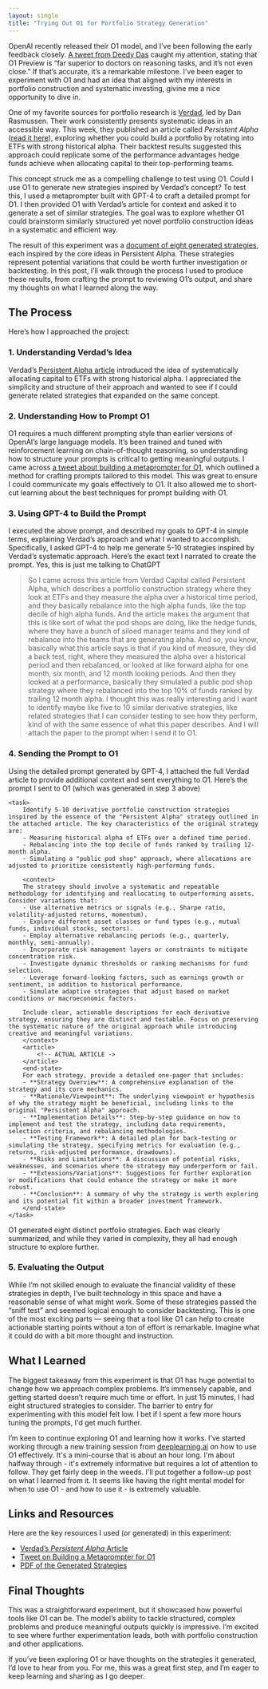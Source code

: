 ```yaml
---
layout: single
title: "Trying Out O1 for Portfolio Strategy Generation"
---
```


OpenAI recently released their O1 model, and I’ve been following the early feedback closely. [A tweet from Deedy Das](https://x.com/deedydas/status/1869049071346102729) caught my attention, stating that O1 Preview is “far superior to doctors on reasoning tasks, and it’s not even close.” If that’s accurate, it’s a remarkable milestone. I’ve been eager to experiment with O1 and had an idea that aligned with my interests in portfolio construction and systematic investing, givine me a nice opportunity to dive in.

One of my favorite sources for portfolio research is [Verdad](https://verdadcap.com/), led by Dan Rasmussen. Their work consistently presents systematic ideas in an accessible way. This week, they published an article called *Persistent Alpha* ([read it here](https://us13.campaign-archive.com/?u=6dc62f307511d466ff78a94fe&id=fdcea4b391)), exploring whether you could build a portfolio by rotating into ETFs with strong historical alpha. Their backtest results suggested this approach could replicate some of the performance advantages hedge funds achieve when allocating capital to their top-performing teams. 

This concept struck me as a compelling challenge to test using O1. Could I use O1 to generate new strategies inspired by Verdad’s concept? To test this, I used a metaprompter built with GPT-4 to craft a detailed prompt for O1. I then provided O1 with Verdad’s article for context and asked it to generate a set of similar strategies. The goal was to explore whether O1 could brainstorm similarly structured yet novel portfolio construction ideas in a systematic and efficient way.

The result of this experiment was a [document of eight generated strategies](/docs/assets/pdfs/portfolio_construction_strategies.pdf), each inspired by the core ideas in Persistent Alpha. These strategies represent potential variations that could be worth further investigation or backtesting. In this post, I’ll walk through the process I used to produce these results, from crafting the prompt to reviewing O1’s output, and share my thoughts on what I learned along the way.

## The Process

Here’s how I approached the project:

### 1. Understanding Verdad’s Idea

Verdad’s [Persistent Alpha article](https://us13.campaign-archive.com/?u=6dc62f307511d466ff78a94fe&id=fdcea4b391) introduced the idea of systematically allocating capital to ETFs with strong historical alpha. I appreciated the simplicity and structure of their approach and wanted to see if I could generate related strategies that expanded on the same concept.

### 2. Understanding How to Prompt O1

O1 requires a much different prompting style than earlier versions of OpenAI’s large language models. It’s been trained and tuned with reinforcement learning on chain-of-thought reasoning, so understanding how to structure your prompts is critical to getting meaningful outputs. I came across [a tweet about building a metaprompter for O1](https://x.com/mattshumer_/status/1866159172657786980), which outlined a method for crafting prompts tailored to this model. This was great to ensure I could communicate my goals effectively to O1. It also allowed me to short-cut learning about the best techniques for prompt building with O1.

### 3. Using GPT-4 to Build the Prompt

I executed the above prompt, and described my goals to GPT-4 in simple terms, explaining Verdad’s approach and what I wanted to accomplish. Specifically, I asked GPT-4 to help me generate 5-10 strategies inspired by Verdad’s systematic approach. Here’s the exact text I narrated to create the prompt. Yes, this is just me talking to ChatGPT

> So I came across this article from Verdad Capital called Persistent Alpha, which describes a portfolio construction strategy where they look at ETFs and they measure the alpha over a historical time period, and they basically rebalance into the high alpha funds, like the top decile of high alpha funds. And the article makes the argument that this is like sort of what the pod shops are doing, like the hedge funds, where they have a bunch of siloed manager teams and they kind of rebalance into the teams that are generating alpha. And so, you know, basically what this article says is that if you kind of measure, they did a back test, right, where they measured the alpha over a historical period and then rebalanced, or looked at like forward alpha for one month, six month, and 12 month looking periods. And then they looked at a performance, basically they simulated a public pod shop strategy where they rebalanced into the top 10% of funds ranked by trailing 12 month alpha. I thought this was really interesting and I want to identify maybe like five to 10 similar derivative strategies, like related strategies that I can consider testing to see how they perform, kind of with the same essence of what this paper describes. And I will attach the paper to the prompt when I send it to O1.

### 4. Sending the Prompt to O1

Using the detailed prompt generated by GPT-4, I attached the full Verdad article to provide additional context and sent everything to O1. Here’s the prompt I sent to O1 (which was generated in step 3 above)

```
<task>
    Identify 5-10 derivative portfolio construction strategies inspired by the essence of the "Persistent Alpha" strategy outlined in the attached article. The key characteristics of the original strategy are:
    - Measuring historical alpha of ETFs over a defined time period.
    - Rebalancing into the top decile of funds ranked by trailing 12-month alpha.
    - Simulating a "public pod shop" approach, where allocations are adjusted to prioritize consistently high-performing funds.

    <context>
    The strategy should involve a systematic and repeatable methodology for identifying and reallocating to outperforming assets. Consider variations that:
    - Use alternative metrics or signals (e.g., Sharpe ratio, volatility-adjusted returns, momentum).
    - Explore different asset classes or fund types (e.g., mutual funds, individual stocks, sectors).
    - Employ alternative rebalancing periods (e.g., quarterly, monthly, semi-annually).
    - Incorporate risk management layers or constraints to mitigate concentration risk.
    - Investigate dynamic thresholds or ranking mechanisms for fund selection.
    - Leverage forward-looking factors, such as earnings growth or sentiment, in addition to historical performance.
    - Simulate adaptive strategies that adjust based on market conditions or macroeconomic factors.

    Include clear, actionable descriptions for each derivative strategy, ensuring they are distinct and testable. Focus on preserving the systematic nature of the original approach while introducing creative and meaningful variations.
    </context>
	<article>
		<!-- ACTUAL ARTICLE ->
	</article>
    <end-state>
    For each strategy, provide a detailed one-pager that includes:
    - **Strategy Overview**: A comprehensive explanation of the strategy and its core mechanics.
    - **Rationale/Viewpoint**: The underlying viewpoint or hypothesis of why the strategy might be beneficial, including links to the original "Persistent Alpha" approach.
    - **Implementation Details**: Step-by-step guidance on how to implement and test the strategy, including data requirements, selection criteria, and rebalancing methodologies.
    - **Testing Framework**: A detailed plan for back-testing or simulating the strategy, specifying metrics for evaluation (e.g., returns, risk-adjusted performance, drawdowns).
    - **Risks and Limitations**: A discussion of potential risks, weaknesses, and scenarios where the strategy may underperform or fail.
    - **Extensions/Variations**: Suggestions for further exploration or modifications that could enhance the strategy or make it more robust.
    - **Conclusion**: A summary of why the strategy is worth exploring and its potential fit within a broader investment framework.
    </end-state>
</task>
```

O1 generated eight distinct portfolio strategies. Each was clearly summarized, and while they varied in complexity, they all had enough structure to explore further.

### 5. Evaluating the Output

While I’m not skilled enough to evaluate the financial validity of these strategies in depth, I’ve built technology in this space and have a reasonable sense of what might work. Some of these strategies passed the “sniff test” and seemed logical enough to consider backtesting. This is one of the most exciting parts — seeing that a tool like O1 can help to create actionable starting points without a ton of effort is remarkable. Imagine what it could do with a bit more thought and instruction.

## What I Learned

The biggest takeaway from this experiment is that O1 has huge potential to change how we approach complex problems. It’s immensely capable, and getting started doesn’t require much time or effort. In just 15 minutes, I had eight structured strategies to consider. The barrier to entry for experimenting with this model felt low. I bet if I spent a few more hours tuning the prompts, I'd get much further.

I’m keen to continue exploring O1 and learning how it works. I’ve started working through a new training session from [deeplearning.ai](https://www.deeplearning.ai/short-courses/reasoning-with-o1/) on how to use O1 effectively. It's a mini-course that is about an hour long. I'm about halfway through - it's extremely informative but requires a lot of attention to follow. They get fairly deep in the weeds. I'll put together a follow-up post on what I learned from it. It seems like having the right mental model for when to use O1 - and how to use it - is extremely valuable.

## Links and Resources

Here are the key resources I used (or generated) in this experiment:  

- [Verdad’s *Persistent Alpha* Article](https://us13.campaign-archive.com/?u=6dc62f307511d466ff78a94fe&id=fdcea4b391)  
- [Tweet on Building a Metaprompter for O1](https://x.com/mattshumer_/status/1866159172657786980)  
- [PDF of the Generated Strategies](/docs/assets/pdfs/portfolio_construction_strategies.pdf)

## Final Thoughts

This was a straightforward experiment, but it showcased how powerful tools like O1 can be. The model’s ability to tackle structured, complex problems and produce meaningful outputs quickly is impressive. I’m excited to see where further experimentation leads, both with portfolio construction and other applications.  

If you’ve been exploring O1 or have thoughts on the strategies it generated, I’d love to hear from you. For me, this was a great first step, and I’m eager to keep learning and sharing as I go deeper.